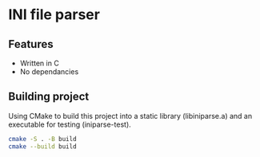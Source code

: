 # INI file parser

## Features

* Written in C
* No dependancies

## Building project

Using CMake to build this project into a static library (libiniparse.a) and an executable for testing (iniparse-test).

```sh
cmake -S . -B build
cmake --build build
```
